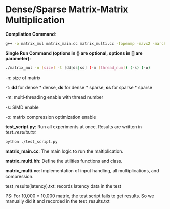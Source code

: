 # Dense/Sparse Matrix-Matrix Multiplication

**Compilation Command**: 

```bash
g++ -o matrix_mul matrix_main.cc matrix_multi.cc -fopenmp -mavx2 -march=native -std=c++17 -O3 -g
```



**Single Run Command (options in () are optional, options in [] are parameter):**

```bash
./matrix_mul -n [size] -t [dd|ds|ss] (-m [thread_num]) (-s) (-o)
```

-n: size of matrix

-t: **dd** for dense * dense, **ds** for dense * sparse, **ss** for sparse * sparse

-m: multi-threading enable with thread number

-s: SIMD enable

-o: matrix compression optimization enable



**test_script.py**: Run all experiments at once. Results are written in *test_results.txt*

```bash
python ./test_script.py
```



**matrix_main.cc**: The main logic to run the maltiplication.

**matrix_multi.hh**: Define the utilities functions and class.

**matrix_multi.cc**: Implementation of input handling,  all multiplications, and compression.

test_results(latency).txt: records latency data in the test



PS: For 10,000 * 10,000 matrix, the test script fails to get results. So we manually did it and recorded in the test_results.txt